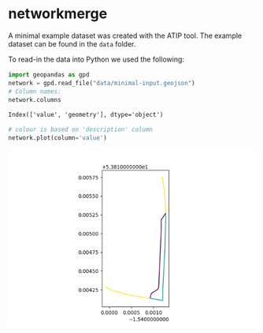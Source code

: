 
# networkmerge

A minimal example dataset was created with the ATIP tool. The example
dataset can be found in the `data` folder.

To read-in the data into Python we used the following:

``` python
import geopandas as gpd
network = gpd.read_file("data/minimal-input.geojson")
# Column names:
network.columns
```

    Index(['value', 'geometry'], dtype='object')

``` python
# colour is based on 'description' column
network.plot(column='value')
```

![](README_files/figure-commonmark/unnamed-chunk-1-1.png)
